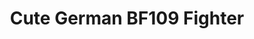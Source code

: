 ---
layout: product
title: "Cute  German BF109 Fighter"
price: "1600" 
desc: "Maketa"
img_path: "/assets/img/TIGE103.jpg"
brand: "N/A"
available: false
special_offer: false
new: false
soon: true
cat: "010000"
subcat: "011500"
subsubcat: "0N/A"
sifra: "TIGE103"
---